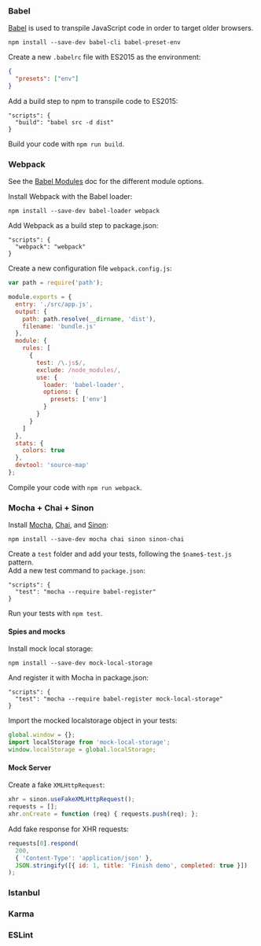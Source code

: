 ### Babel

[Babel](https://babeljs.io/) is used to transpile JavaScript code in order to target older browsers.

```npm install --save-dev babel-cli babel-preset-env```

Create a new `.babelrc` file with ES2015 as the environment:

```json
{
  "presets": ["env"]
}
```

Add a build step to npm to transpile code to ES2015:

```
"scripts": {
  "build": "babel src -d dist"
}
```

Build your code with ```npm run build```.

### Webpack
See the [Babel Modules](https://babeljs.io/docs/plugins/#transform-plugins-modules) doc for the different module options.

Install Webpack with the Babel loader:

```npm install --save-dev babel-loader webpack```

Add Webpack as a build step to package.json:

```
"scripts": {
  "webpack": "webpack"
}
```

Create a new configuration file `webpack.config.js`:

```javascript
var path = require('path');

module.exports = {
  entry: './src/app.js',
  output: {
    path: path.resolve(__dirname, 'dist'),
    filename: 'bundle.js'
  },
  module: {
    rules: [
      {
        test: /\.js$/,
        exclude: /node_modules/,
        use: {
          loader: 'babel-loader',
          options: {
            presets: ['env']
          }
        }
      }
    ]
  },
  stats: {
    colors: true
  },
  devtool: 'source-map'
};
```

Compile your code with ```npm run webpack```.

### Mocha + Chai + Sinon

Install [Mocha](https://mochajs.org/), [Chai](http://chaijs.com/), and [Sinon]():

```npm install --save-dev mocha chai sinon sinon-chai```

Create a `test` folder and add your tests, following the `$name$-test.js` pattern.  
Add a new test command to `package.json`:

```
"scripts": {
  "test": "mocha --require babel-register"
}
```

Run your tests with ```npm test```.

#### Spies and mocks

Install mock local storage:

```npm install --save-dev mock-local-storage```

And register it with Mocha in package.json:

```
"scripts": {
  "test": "mocha --require babel-register mock-local-storage"
}
```

Import the mocked localstorage object in your tests:

```javascript
global.window = {};
import localStorage from 'mock-local-storage';
window.localStorage = global.localStorage;
```

#### Mock Server

Create a fake `XMLHttpRequest`:

```javascript
xhr = sinon.useFakeXMLHttpRequest();
requests = [];
xhr.onCreate = function (req) { requests.push(req); };
```

Add fake response for XHR requests:

```javascript
requests[0].respond(
  200,
  { 'Content-Type': 'application/json' },
  JSON.stringify([{ id: 1, title: 'Finish demo', completed: true }])
);
```

### Istanbul

### Karma

### ESLint